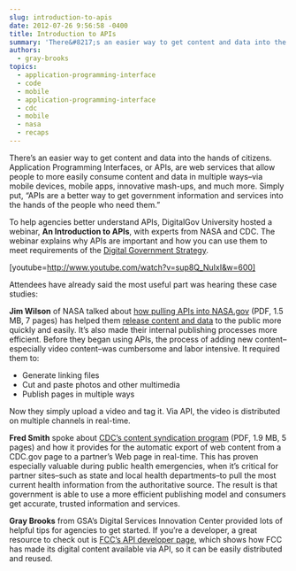 ```yaml
---
slug: introduction-to-apis
date: 2012-07-26 9:56:58 -0400
title: Introduction to APIs
summary: 'There&#8217;s an easier way to get content and data into the hands of citizens. Application Programming Interfaces, or APIs, are web services that allow people to more easily consume content and data in multiple ways&#8211;via mobile devices, mobile apps, innovative mash-ups, and much more. Simply put, &#8220;APIs are a better way to get government information'
authors:
  - gray-brooks
topics:
  - application-programming-interface
  - code
  - mobile
  - application-programming-interface
  - cdc
  - mobile
  - nasa
  - recaps
---
```


There&#8217;s an easier way to get content and data into the hands of citizens. Application Programming Interfaces, or APIs, are web services that allow people to more easily consume content and data in multiple ways&#8211;via mobile devices, mobile apps, innovative mash-ups, and much more. Simply put, &#8220;APIs are a better way to get government information and services into the hands of the people who need them.&#8221;

To help agencies better understand APIs, DigitalGov University hosted a webinar, **An Introduction to APIs**, with experts from NASA and CDC. The webinar explains why APIs are important and how you can use them to meet requirements of the [Digital Government Strategy](http://www.whitehouse.gov/blog/2012/05/23/roadmap-digital-government).

[youtube=http://www.youtube.com/watch?v=sup8Q_NuIxI&w=600]
  
Attendees have already said the most useful part was hearing these case studies:

**Jim Wilson** of NASA talked about [how pulling APIs into NASA.gov](https://s3.amazonaws.com/digitalgov/_legacy-img/2012/07/api-webinar-series-apis-for-dummies.pdf) (PDF, 1.5 MB, 7 pages) has helped them <a href="http://www.nasa.gov/" target="_blank">release content and data</a> to the public more quickly and easily. It&#8217;s also made their internal publishing processes more efficient. Before they began using APIs, the process of adding new content&#8211;especially video content&#8211;was cumbersome and labor intensive. It required them to:

  * Generate linking files
  * Cut and paste photos and other multimedia
  * Publish pages in multiple ways

Now they simply upload a video and tag it. Via API, the video is distributed on multiple channels in real-time.

**Fred Smith** spoke about [CDC&#8217;s content syndication program](https://s3.amazonaws.com/digitalgov/_legacy-img/2012/07/api-webinar-series-apis-for-dummies-smith.pdf) (PDF, 1.9 MB, 5 pages) and how it provides for the automatic export of web content from a CDC.gov page to a partner&#8217;s Web page in real-time. This has proven especially valuable during public health emergencies, when it&#8217;s critical for partner sites&#8211;such as state and local health departments&#8211;to pull the most current health information from the authoritative source. The result is that government is able to use a more efficient publishing model and consumers get accurate, trusted information and services.

**Gray Brooks** from GSA&#8217;s Digital Services Innovation Center provided lots of helpful tips for agencies to get started. If you&#8217;re a developer, a great resource to check out is [FCC&#8217;s API developer page](http://www.fcc.gov/developers), which shows how FCC has made its digital content available via API, so it can be easily distributed and reused.